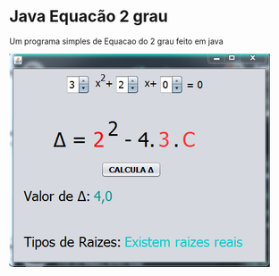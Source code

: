 # Java Equacão 2 grau
 Um programa simples de Equacao do 2 grau feito em java
 
![Interface](https://github.com/Khufos/Java-Equac-o-2-grau/blob/main/javakhufos.png)
